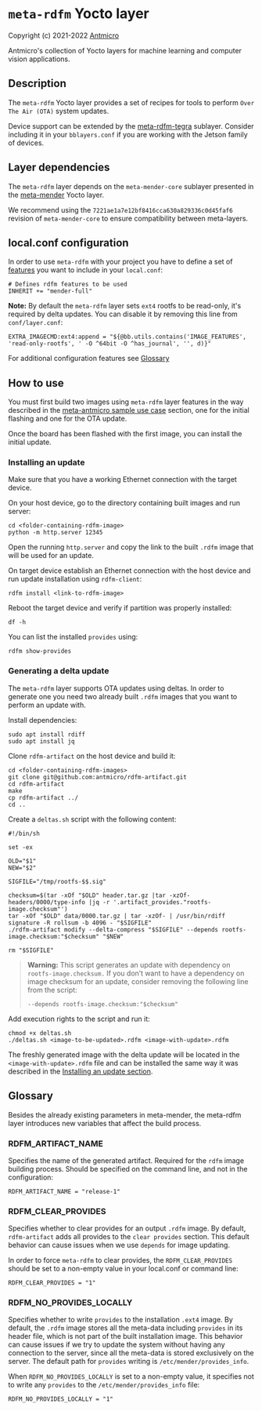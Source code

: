 # `meta-rdfm` Yocto layer

Copyright (c) 2021-2022 [Antmicro](https://www.antmicro.com)

Antmicro's collection of Yocto layers for machine learning and computer vision applications.

## Description

The `meta-rdfm` Yocto layer provides a set of recipes for tools to perform `Over The Air (OTA)` system updates.

Device support can be extended by the [meta-rdfm-tegra](../meta-rdfm-tegra) sublayer. Consider including it in your `bblayers.conf` if you are working with the Jetson family of devices.

## Layer dependencies

The `meta-rdfm` layer depends on the `meta-mender-core` sublayer presented in the [meta-mender](https://github.com/mendersoftware/meta-mender) Yocto layer.

We recommend using the `7221ae1a7e12bf8416cca630a829336c0d45faf6` revision of `meta-mender-core` to ensure compatibility between meta-layers.

## local.conf configuration

In order to use `meta-rdfm` with your project you have to define a set of [features](https://docs.mender.io/system-updates-yocto-project/image-customization/features) you want to include in your `local.conf`:

```
# Defines rdfm features to be used
INHERIT += "mender-full"
```

**Note:** By default the `meta-rdfm` layer sets `ext4` rootfs to be read-only, it's required by delta updates.
You can disable it by removing this line from `conf/layer.conf`:
```
EXTRA_IMAGECMD:ext4:append = "${@bb.utils.contains('IMAGE_FEATURES', 'read-only-rootfs', ' -O ^64bit -O ^has_journal', '', d)}"
```

For additional configuration features see [Glossary](#glossary)

## How to use

You must first build two images using `meta-rdfm` layer features in the way described in the [meta-antmicro sample use case](../README.md#meta-antmicro-sample-use-case) section, one for the initial flashing and one for the OTA update.

Once the board has been flashed with the first image, you can install the initial update.

### Installing an update

Make sure that you have a working Ethernet connection with the target device.

On your host device, go to the directory containing built images and run server:
```
cd <folder-containing-rdfm-image>
python -m http.server 12345
```

Open the running `http.server` and copy the link to the built `.rdfm` image that will be used for an update.

On target device establish an Ethernet connection with the host device and run update installation using `rdfm-client`:
```
rdfm install <link-to-rdfm-image>
```

Reboot the target device and verify if partition was properly installed:
```
df -h
```

You can list the installed `provides` using:
```
rdfm show-provides
```

### Generating a delta update

The `meta-rdfm` layer supports OTA updates using deltas. In order to generate one you need two already built `.rdfm` images that you want to perform an update with.

Install dependencies:
```
sudo apt install rdiff
sudo apt install jq
```

Clone `rdfm-artifact` on the host device and build it:
```
cd <folder-containing-rdfm-images>
git clone git@github.com:antmicro/rdfm-artifact.git
cd rdfm-artifact
make
cp rdfm-artifact ../
cd ..
```

Create a `deltas.sh` script with the following content:
```
#!/bin/sh

set -ex

OLD="$1"
NEW="$2"

SIGFILE="/tmp/rootfs-$$.sig"

checksum=$(tar -xOf "$OLD" header.tar.gz |tar -xzOf- headers/0000/type-info |jq -r '.artifact_provides."rootfs-image.checksum"')
tar -xOf "$OLD" data/0000.tar.gz | tar -xzOf- | /usr/bin/rdiff signature -R rollsum -b 4096 - "$SIGFILE"
./rdfm-artifact modify --delta-compress "$SIGFILE" --depends rootfs-image.checksum:"$checksum" "$NEW"

rm "$SIGFILE"
```

> **Warning:** This script generates an update with dependency on `rootfs-image.checksum.`
> If you don’t want to have a dependency on image checksum for an update, consider removing the following line from the script:
>
> ``--depends rootfs-image.checksum:"$checksum"``

Add execution rights to the script and run it:
```
chmod +x deltas.sh
./deltas.sh <image-to-be-updated>.rdfm <image-with-update>.rdfm
```

The freshly generated image with the delta update will be located in the `<image-with-update>.rdfm` file and can be installed the same way it was described in the [Installing an update section](#installing-an-update).

## Glossary

Besides the already existing parameters in meta-mender, the meta-rdfm layer introduces new variables that affect the build process.

### RDFM_ARTIFACT_NAME

Specifies the name of the generated artifact. Required for the `rdfm` image building process. Should be specified on the command line, and not in the configuration:
```
RDFM_ARTIFACT_NAME = "release-1"
```

### RDFM_CLEAR_PROVIDES

Specifies whether to clear provides for an output `.rdfm` image. By default, `rdfm-artifact` adds all provides to the `clear provides` section. This default behavior can cause issues when we use `depends` for image updating.

In order to force `meta-rdfm` to clear provides, the `RDFM_CLEAR_PROVIDES` should be set to a non-empty value in your local.conf or command line:
```
RDFM_CLEAR_PROVIDES = "1"
```

### RDFM_NO_PROVIDES_LOCALLY

Specifies whether to write `provides` to the installation `.ext4` image.
By default, the `.rdfm` image stores all the meta-data including `provides` in its header file, which is not part of the built installation image.
This behavior can cause issues if we try to update the system without having any connection to the server, since all the meta-data is stored exclusively on the server.
The default path for `provides` writing is ``/etc/mender/provides_info``.

When `RDFM_NO_PROVIDES_LOCALLY` is set to a non-empty value, it specifies not to write any ``provides`` to the ``/etc/mender/provides_info`` file:

```
RDFM_NO_PROVIDES_LOCALLY = "1"
```
